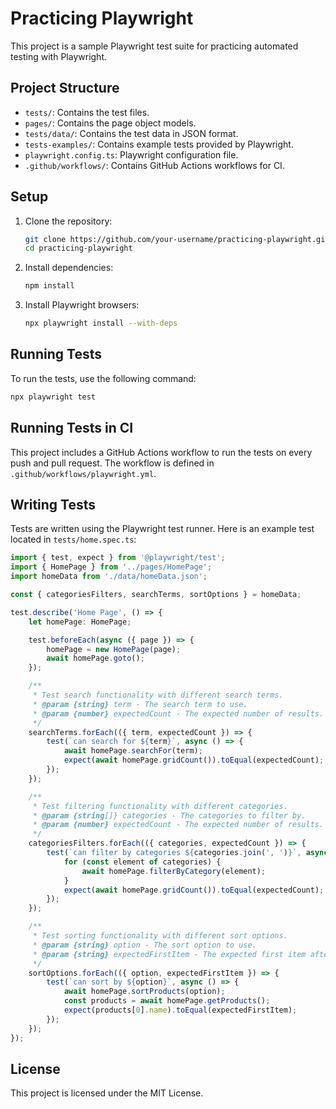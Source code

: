# Practicing Playwright

This project is a sample Playwright test suite for practicing automated testing with Playwright.

## Project Structure

- `tests/`: Contains the test files.
- `pages/`: Contains the page object models.
- `tests/data/`: Contains the test data in JSON format.
- `tests-examples/`: Contains example tests provided by Playwright.
- `playwright.config.ts`: Playwright configuration file.
- `.github/workflows/`: Contains GitHub Actions workflows for CI.

## Setup

1. Clone the repository:
    ```sh
    git clone https://github.com/your-username/practicing-playwright.git
    cd practicing-playwright
    ```

2. Install dependencies:
    ```sh
    npm install
    ```

3. Install Playwright browsers:
    ```sh
    npx playwright install --with-deps
    ```

## Running Tests

To run the tests, use the following command:
```sh
npx playwright test
```

## Running Tests in CI

This project includes a GitHub Actions workflow to run the tests on every push and pull request. The workflow is defined in `.github/workflows/playwright.yml`.

## Writing Tests

Tests are written using the Playwright test runner. Here is an example test located in `tests/home.spec.ts`:

```typescript
import { test, expect } from '@playwright/test';
import { HomePage } from '../pages/HomePage';
import homeData from './data/homeData.json';

const { categoriesFilters, searchTerms, sortOptions } = homeData;

test.describe('Home Page', () => {
    let homePage: HomePage;

    test.beforeEach(async ({ page }) => {
        homePage = new HomePage(page);
        await homePage.goto();
    });

    /**
     * Test search functionality with different search terms.
     * @param {string} term - The search term to use.
     * @param {number} expectedCount - The expected number of results.
     */
    searchTerms.forEach(({ term, expectedCount }) => {
        test(`can search for ${term}`, async () => {
            await homePage.searchFor(term);
            expect(await homePage.gridCount()).toEqual(expectedCount);
        });
    });

    /**
     * Test filtering functionality with different categories.
     * @param {string[]} categories - The categories to filter by.
     * @param {number} expectedCount - The expected number of results.
     */
    categoriesFilters.forEach(({ categories, expectedCount }) => {
        test(`can filter by categories ${categories.join(', ')}`, async () => {
            for (const element of categories) {
                await homePage.filterByCategory(element);
            }
            expect(await homePage.gridCount()).toEqual(expectedCount);
        });
    });

    /**
     * Test sorting functionality with different sort options.
     * @param {string} option - The sort option to use.
     * @param {string} expectedFirstItem - The expected first item after sorting.
     */
    sortOptions.forEach(({ option, expectedFirstItem }) => {
        test(`can sort by ${option}`, async () => {
            await homePage.sortProducts(option);
            const products = await homePage.getProducts();
            expect(products[0].name).toEqual(expectedFirstItem);
        });
    });
});
```

## License

This project is licensed under the MIT License.
